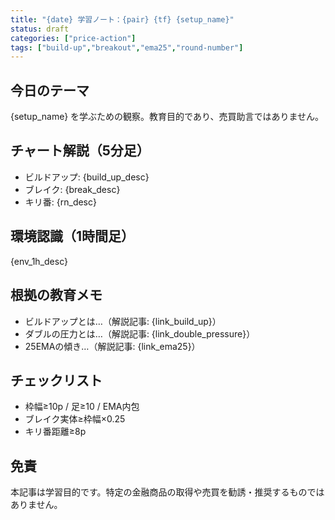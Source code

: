 ```yaml
---
title: "{date} 学習ノート：{pair} {tf} {setup_name}"
status: draft
categories: ["price-action"]
tags: ["build-up","breakout","ema25","round-number"]
---
```


## 今日のテーマ
{setup_name} を学ぶための観察。教育目的であり、売買助言ではありません。

## チャート解説（5分足）
- ビルドアップ: {build_up_desc}
- ブレイク: {break_desc}
- キリ番: {rn_desc}

## 環境認識（1時間足）
{env_1h_desc}

## 根拠の教育メモ
- ビルドアップとは…（解説記事: {link_build_up}）
- ダブルの圧力とは…（解説記事: {link_double_pressure}）
- 25EMAの傾き…（解説記事: {link_ema25}）

## チェックリスト
- 枠幅≥10p / 足≥10 / EMA内包
- ブレイク実体≥枠幅×0.25
- キリ番距離≥8p

## 免責
本記事は学習目的です。特定の金融商品の取得や売買を勧誘・推奨するものではありません。
